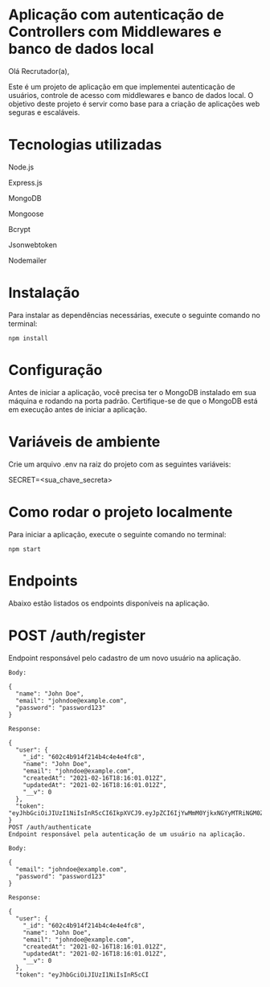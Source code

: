 # Aplicação com autenticação de Controllers com Middlewares e banco de dados local
Olá Recrutador(a),

Este é um projeto de aplicação em que implementei autenticação de usuários, controle de acesso com middlewares e banco de dados local. O objetivo deste projeto é servir como base para a criação de aplicações web seguras e escaláveis.

# Tecnologias utilizadas
Node.js

Express.js

MongoDB

Mongoose

Bcrypt

Jsonwebtoken

Nodemailer

# Instalação
Para instalar as dependências necessárias, execute o seguinte comando no terminal:
```
npm install
```
# Configuração

Antes de iniciar a aplicação, você precisa ter o MongoDB instalado em sua máquina e rodando na porta padrão. Certifique-se de que o MongoDB está em execução antes de iniciar a aplicação.

# Variáveis de ambiente

Crie um arquivo .env na raiz do projeto com as seguintes variáveis:

SECRET=<sua_chave_secreta>

# Como rodar o projeto localmente

Para iniciar a aplicação, execute o seguinte comando no terminal:

```
npm start
```

# Endpoints
Abaixo estão listados os endpoints disponíveis na aplicação.

# POST /auth/register
Endpoint responsável pelo cadastro de um novo usuário na aplicação.
```
Body:

{
  "name": "John Doe",
  "email": "johndoe@example.com",
  "password": "password123"
}

Response:

{
  "user": {
    "_id": "602c4b914f214b4c4e4e4fc8",
    "name": "John Doe",
    "email": "johndoe@example.com",
    "createdAt": "2021-02-16T18:16:01.012Z",
    "updatedAt": "2021-02-16T18:16:01.012Z",
    "__v": 0
  },
  "token": "eyJhbGciOiJIUzI1NiIsInR5cCI6IkpXVCJ9.eyJpZCI6IjYwMmM0YjkxNGYyMTRiNGM0ZTRlNGYzYyIsImlhdCI6MTYxNTYwMTQ2NCwiZXhwIjoxNjE1Njg3ODc3fQ.IBbpZLQ2Cdz8PYRWEJP1V7bYfNYrY9XHkzJqlxG90Iw"
}
POST /auth/authenticate
Endpoint responsável pela autenticação de um usuário na aplicação.

Body:

{
  "email": "johndoe@example.com",
  "password": "password123"
}

Response:

{
  "user": {
    "_id": "602c4b914f214b4c4e4e4fc8",
    "name": "John Doe",
    "email": "johndoe@example.com",
    "createdAt": "2021-02-16T18:16:01.012Z",
    "updatedAt": "2021-02-16T18:16:01.012Z",
    "__v": 0
  },
  "token": "eyJhbGciOiJIUzI1NiIsInR5cCI
  ```
